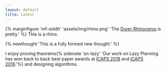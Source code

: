 ```yaml
---
layout: default
title: Latest
---
```

{% marginfigure 'mf-siddh' 'assets/img/rhino.png' 'The [Durer Rhinoceros](https://en.wikipedia.org/wiki/D%C3%BCrer%27s_Rhinoceros) is pretty.'  %}
This is a rhino.

{% newthought 'This is a fully formed new thought.' %} 

I enjoy proving theorems{% sidenote 'sn-lazy' 'Our work on Lazy Planning has won back to back best paper awards at [ICAPS 2018](https://personalrobotics.cs.washington.edu/publications/haghtalab2018laziness.pdf) and [ICAPS 2019](https://personalrobotics.cs.washington.edu/publications/mandalika2019gls.pdf).'%} and designing algorithms. 

